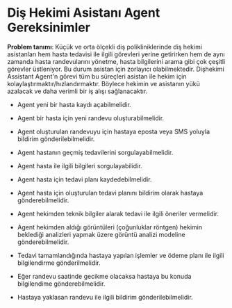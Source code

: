 # Diş Hekimi Asistanı Agent Gereksinimler

**Problem tanımı**: Küçük ve orta ölçekli diş polikliniklerinde diş hekimi asistanları hem hasta tedavisi ile ilgili görevleri yerine getirirken hem de aynı zamanda hasta randevularını yönetme, hasta bilgilerini arama gibi çok çeşitli görevler üstleniyor. Bu durum asistan için zorlayıcı olabilmektedir. Dişhekimi Assistant Agent'n görevi tüm bu süreçleri asistan ile hekim için kolaylaştırmaktır/hızlandırmaktır. Böylece hekimin ve asistanın yükü azalacak ve daha verimli bir iş alışı sağlanacaktır.

- Agent yeni bir hasta kaydı açabilmelidir.

- Agent bir hasta için yeni randevu oluşturabilmelidir.

- Agent oluşturulan randevuyu için hastaya eposta veya SMS yoluyla bildirim gönderilebilmelidir.

- Agent hastanın geçmiş tedavilerini sorgulayabilmelidir.

- Agent hasta ile ilgili bilgileri sorgulayabilidir.

- Agent hasta için tedavi planı kaydedebilmelidir.

- Agent hasta için oluşturulan tedavi planını bildirim olarak hastaya gönderebilmelidir.

- Agent hekimden teknik bilgiler alarak tedavi ile ilgili öneriler vermelidir.

- Agent hekimden aldığı görüntüleri (çoğunluklar röntgen) hekimin beklediği analizleri yapmak üzere görüntü analizi modeline gönderebilmelidir.

- Tedavi tamamlandığında hastaya yapılan işlemler ve ödeme planı ile ilgili bilgilendirme gönderilmelidir.

- Eğer randevu saatinde gecikme olacaksa hastaya bu konuda bilgilendime gönderebilmelidir.

- Hastaya yaklasan randevu ile ilgili bildirim gönderilebilmelidir.